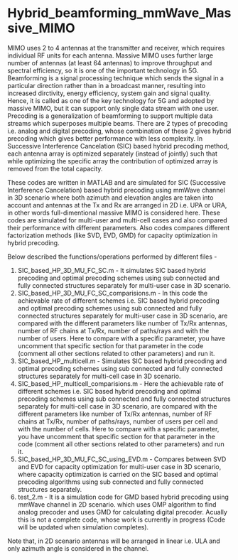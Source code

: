 # Hybrid_beamforming_mmWave_Massive_MIMO

MIMO uses 2 to 4 antennas at the transmitter and receiver, which requires individual RF units for each 
antenna. Massive MIMO uses further large number of antennas (at least 64 antennas) to improve throughput and 
spectral efficiency, so it is one of the important technology in 5G. Beamforming is a signal processing 
technique which sends the signal in a particular direction rather than in a broadcast manner, resulting into 
increased dirctivity, energy efficiency, system gain and signal quality. Hence, it is called as one of the key 
technology for 5G and adopted by massive MIMO, but it can support only single data stream with one user. Precoding
is a generalization of beamforming to support multiple data streams which superposes multiple beams. There are 2
types of precoding i.e. analog and digital precoding, whose combination of these 2 gives hybrid precoding which
gives better performance with less complexity. In Successive Interference Cancelation (SIC) based hybrid precoding
method, each antenna array is optimized separately (instead of jointly) such that while optimizing the specific
array the contribution of optimized array is removed from the total capacity. 

These codes are written in MATLAB and are simulated for SIC (Successive Interference Cancelation) based hybrid 
precoding using mmWave channel in 3D scenario where both azimuth and elevation angles are taken into account 
and antennas at the Tx and Rx are arranged in 2D i.e. UPA or URA, in other words full-dimentional
massive MIMO is considered here. These codes are simulated for multi-user and multi-cell cases and also 
compared their performance with different parameters. Also codes compares different factorization methods
(like SVD, EVD, GMD) for capacity optimization in hybrid precoding. 

Below described the functions/operations performed by different files -
1) SIC_based_HP_3D_MU_FC_SC.m - It simulates SIC based hybrid precoding and optimal precoding schemes
using sub connected and fully connected structures separately for multi-user case in 3D scenario.
2) SIC_based_HP_3D_MU_FC_SC_comparisions.m - In this code the achievable rate of different schemes 
i.e. SIC based hybrid precoding and optimal precoding schemes using sub connected and fully connected 
structures separately for multi-user case in 3D scenario, are compared with the different parameters like 
number of Tx/Rx antennas, number of RF chains at Tx/Rx, number of paths/rays and with the number of users.
Here to compare with a specific parameter, you have uncomment that specific section for that parameter in the
code (comment all other sections related to other parameters) and run it.
3) SIC_based_HP_multicell.m - Simulates SIC based hybrid precoding and optimal precoding schemes using sub 
connected and fully connected structures separately for multi-cell case in 3D scenario.
4) SIC_based_HP_multicell_comparisions.m - Here the achievable rate of different schemes i.e. SIC based 
hybrid precoding and optimal precoding schemes using sub connected and fully connected structures separately 
for multi-cell case in 3D scenario, are compared with the different parameters like number of Tx/Rx antennas, 
number of RF chains at Tx/Rx, number of paths/rays, number of users per cell and with the number of cells. 
Here to compare with a specific parameter, you have uncomment that specific section for that parameter in the
code (comment all other sections related to other parameters) and run it.
5) SIC_based_HP_3D_MU_FC_SC_using_EVD.m - Compares between SVD and EVD for capacity optimization for 
multi-user case in 3D scenario, where capacity optimization is carried on the SIC based and optimal 
precoding algorithms using sub connected and fully connected structures separately.
6) test_2.m - It is a simulation code for GMD based hybrid precoding using mmWave channel in 2D scenario.
which uses OMP algorithm to find analog precoder and uses GMD for calculating digital precoder.
Acually this is not a complete code, whose work is currently in progress (Code will be updated when 
simulation completes). 

Note that, in 2D scenario antennas will be arranged in linear i.e. ULA and only azimuth angle is considered
in the channel. 
